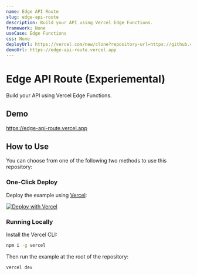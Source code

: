 ```yaml
---
name: Edge API Route
slug: edge-api-route
description: Build your API using Vercel Edge Functions.
framework: None
useCase: Edge Functions
css: None
deployUrl: https://vercel.com/new/clone?repository-url=https://github.com/vercel/examples/tree/main/edge-functions/edge-api-route&project-name=edge-api-route&repository-name=edge-api-route
demoUrl: https://edge-api-route.vercel.app
---
```


# Edge API Route (Experiemental)

Build your API using Vercel Edge Functions.

## Demo

https://edge-api-route.vercel.app

## How to Use

You can choose from one of the following two methods to use this repository:

### One-Click Deploy

Deploy the example using [Vercel](https://vercel.com?utm_source=github&utm_medium=readme&utm_campaign=vercel-examples):

[![Deploy with Vercel](https://vercel.com/button)](https://vercel.com/new/git/external?repository-url=https://github.com/vercel/examples/tree/main/edge-functions/edge-api-route&project-name=edge-api-route&repository-name=edge-api-route)

### Running Locally

Install the Vercel CLI:

```bash
npm i -g vercel
```

Then run the example at the root of the repository:

```bash
vercel dev
```
